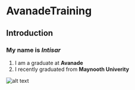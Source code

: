 # AvanadeTraining

## Introduction

### My name is *Intisar*

1. I am a graduate at **Avanade**
2. I recently graduated from **Maynooth Univerity**



![alt text](https://th.bing.com/th/id/OIP.JhgZ09IMiU3UDmXR5iXy7gHaEK?w=308&h=187&c=7&r=0&o=5&pid=1.7)
